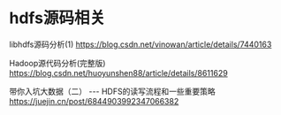 
# hdfs源码相关

libhdfs源码分析(1) https://blog.csdn.net/vinowan/article/details/7440163

Hadoop源代码分析(完整版) https://blog.csdn.net/huoyunshen88/article/details/8611629

带你入坑大数据（二） --- HDFS的读写流程和一些重要策略 https://juejin.cn/post/6844903992347066382
